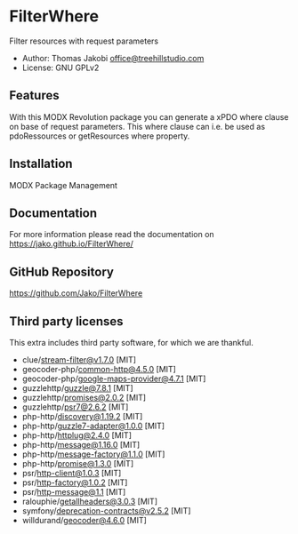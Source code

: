 # FilterWhere

Filter resources with request parameters

- Author: Thomas Jakobi <office@treehillstudio.com>
- License: GNU GPLv2

## Features

With this MODX Revolution package you can generate a xPDO where clause on base
of request parameters. This where clause can i.e. be used as pdoRessources or
getResources where property.

## Installation

MODX Package Management

## Documentation

For more information please read the documentation on https://jako.github.io/FilterWhere/

## GitHub Repository

https://github.com/Jako/FilterWhere

## Third party licenses

This extra includes third party software, for which we are thankful.

* clue/stream-filter@v1.7.0 [MIT]
* geocoder-php/common-http@4.5.0 [MIT]
* geocoder-php/google-maps-provider@4.7.1 [MIT]
* guzzlehttp/guzzle@7.8.1 [MIT]
* guzzlehttp/promises@2.0.2 [MIT]
* guzzlehttp/psr7@2.6.2 [MIT]
* php-http/discovery@1.19.2 [MIT]
* php-http/guzzle7-adapter@1.0.0 [MIT]
* php-http/httplug@2.4.0 [MIT]
* php-http/message@1.16.0 [MIT]
* php-http/message-factory@1.1.0 [MIT]
* php-http/promise@1.3.0 [MIT]
* psr/http-client@1.0.3 [MIT]
* psr/http-factory@1.0.2 [MIT]
* psr/http-message@1.1 [MIT]
* ralouphie/getallheaders@3.0.3 [MIT]
* symfony/deprecation-contracts@v2.5.2 [MIT]
* willdurand/geocoder@4.6.0 [MIT]